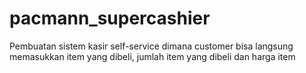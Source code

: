 # pacmann_supercashier
Pembuatan sistem kasir self-service dimana customer bisa langsung memasukkan item yang dibeli, jumlah item yang dibeli dan harga item
